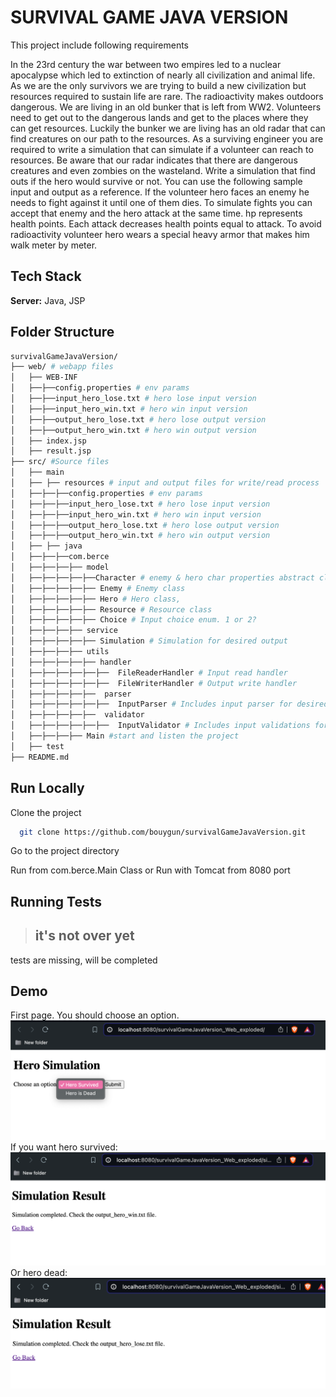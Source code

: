 # SURVIVAL GAME JAVA VERSION

This project include following requirements

In the 23rd century the war between two empires led to a nuclear apocalypse which led to extinction of nearly all civilization and animal life. As we are the only survivors we are trying to build a new civilization but resources required to sustain life are rare. The radioactivity makes outdoors dangerous. We are living in an old bunker that is left from WW2. Volunteers need to get out to the dangerous lands and get to the places where they can get resources. Luckily the bunker we are living has an old radar that can find creatures on our path to the resources. As a surviving engineer you are required to write a simulation that can simulate if a volunteer can reach to resources. Be aware that our radar indicates that there are dangerous creatures and even zombies on the wasteland.
Write a simulation that find outs if the hero would survive or not. You can use the following sample input and output as a reference. If the volunteer hero faces an enemy he needs to fight against it until one of them dies. To simulate fights you can accept that enemy and the hero attack at the same time. hp represents health points. Each attack decreases health points equal to attack. To avoid radioactivity volunteer hero wears a special heavy armor that makes him walk meter by meter.

## Tech Stack

**Server:** Java, JSP

## Folder Structure

```bash
survivalGameJavaVersion/
├── web/ # webapp files
│   ├── WEB-INF
│   ├──├──config.properties # env params
│   ├──├──input_hero_lose.txt # hero lose input version
│   ├──├──input_hero_win.txt # hero win input version
│   ├──├──output_hero_lose.txt # hero lose output version
│   ├──├──output_hero_win.txt # hero win output version
│   ├── index.jsp
│   ├── result.jsp
├── src/ #Source files
│   ├── main
│   ├── ├── resources # input and output files for write/read process
│   ├──├──├──config.properties # env params
│   ├──├──├──input_hero_lose.txt # hero lose input version
│   ├──├──├──input_hero_win.txt # hero win input version
│   ├──├──├──output_hero_lose.txt # hero lose output version
│   ├──├──├──output_hero_win.txt # hero win output version
│   ├── ├── java
│   ├──├──├──com.berce
│   ├──├──├──├── model
│   ├──├──├──├──├──Character # enemy & hero char properties abstract class
│   ├──├──├──├──├── Enemy # Enemy class
│   ├──├──├──├──├── Hero # Hero class,
│   ├──├──├──├──├── Resource # Resource class
│   ├──├──├──├──├── Choice # Input choice enum. 1 or 2?
│   ├──├──├──├── service
│   ├──├──├──├──├── Simulation # Simulation for desired output
│   ├──├──├──├── utils
│   ├──├──├──├──├── handler
│   ├──├──├──├──├──├──  FileReaderHandler # Input read handler
│   ├──├──├──├──├──├──  FileWriterHandler # Output write handler
│   ├──├──├──├──├──  parser
│   ├──├──├──├──├──├──  InputParser # Includes input parser for desired input schema
│   ├──├──├──├──├──  validator
│   ├──├──├──├──├──├──  InputValidator # Includes input validations for desired input schema
│   ├──├──├──├── Main #start and listen the project
│   ├── test
├── README.md
```

## Run Locally

Clone the project

```bash
  git clone https://github.com/bouygun/survivalGameJavaVersion.git
```

Go to the project directory

Run from com.berce.Main Class
or
Run with Tomcat from 8080 port

## Running Tests

> ## **it's not over yet** 
tests are missing, will be completed

## Demo
First page. You should choose an option. 
![choice.png](img_1.png)
If you want hero survived:
![heroSurvived.png](img_2.png)
Or hero dead:
![heroDead.png](img_3.png)